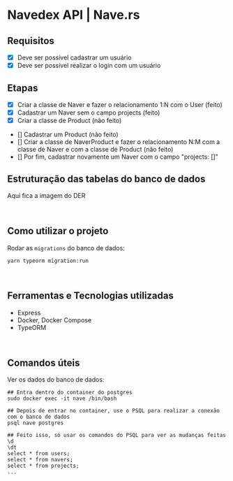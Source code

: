 # Navedex API | Nave.rs

## Requisitos

- [x] Deve ser possível cadastrar um usuário
- [x] Deve ser possível realizar o login com um usuário

## Etapas

- [x] Criar a classe de Naver e fazer o relacionamento 1:N com o User (feito)
- [x] Cadastrar um Naver sem o campo projects (feito)
- [x] Criar a classe de Product (não feito)
- [] Cadastrar um Product (não feito)
- [] Criar a classe de NaverProduct e fazer o relacionamento N:M com a classe de Naver e com a classe de Product (não feito)
- [] Por fim, cadastrar novamente um Naver com o campo "projects: []"

## Estruturação das tabelas do banco de dados

Aqui fica a imagem do DER

<br>

## Como utilizar o projeto

Rodar as `migrations` do banco de dados:

`yarn typeorm migration:run`

<br>

## Ferramentas e Tecnologias utilizadas

 - Express
 - Docker, Docker Compose
 - TypeORM

<br>

## Comandos úteis

Ver os dados do banco de dados:

```shell
## Entra dentro do container do postgres
sudo docker exec -it nave /bin/bash

## Depois de entrar no container, use o PSQL para realizar a conexão com o banco de dados
psql nave postgres

## Feito isso, só usar os comandos do PSQL para ver as mudanças feitas
\d
\dt
select * from users;
select * from navers;
select * from projects;
...
```
